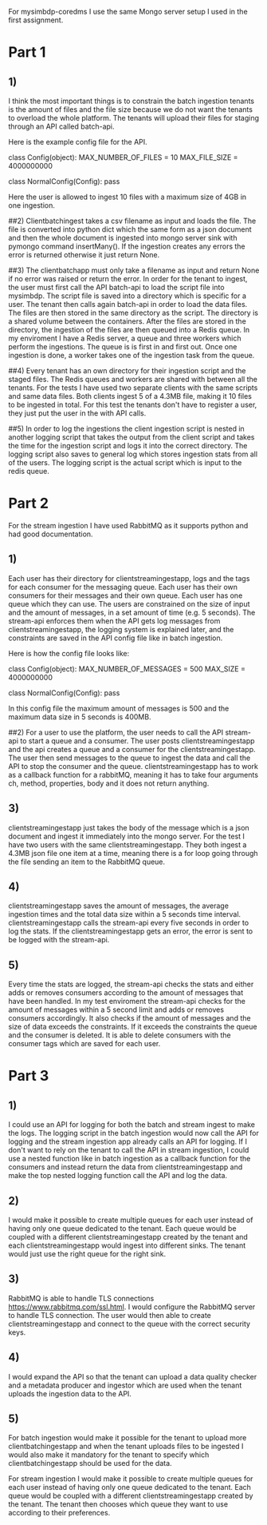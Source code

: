 For mysimbdp-coredms I use the same Mongo server setup I used in the first assignment.

# Part 1

## 1)
I think the most important things is to constrain the batch ingestion tenants is the amount of files and the file size because we do not want the tenants to overload the whole platform. The tenants will upload their files for staging through an API called batch-api.

Here is the example config file for the API.

class Config(object):
    MAX_NUMBER_OF_FILES = 10
    MAX_FILE_SIZE = 4000000000

class NormalConfig(Config):
    pass
    
Here the user is allowed to ingest 10 files with a maximum size of 4GB in one ingestion. 

##2)
Clientbatchingest takes a csv filename as input and loads the file. The file is converted into python dict which the same form as a json document and then the whole document is ingested into mongo server sink with pymongo command insertMany(). If the ingestion creates any errors the error is returned otherwise it just return None.

##3)
The clientbatchapp must only take a filename as input and return None if no error was raised or return the error. In order for the tenant to ingest, the user must first call the API batch-api to load the script file into mysimbdp. The script file is saved into a directory which is specific for a user. The tenant then calls again batch-api in order to load the data files. The files are then stored in the same directory as the script. The directory is a shared volume between the containers. After the files are stored in the directory, the ingestion of the files are then queued into a Redis queue. In my enviroment I have a Redis server, a queue and three workers which perform the ingestions. The queue is is first in and first out. Once one ingestion is done, a worker takes one of the ingestion task from the queue. 

##4)
Every tenant has an own directory for their ingestion script and the staged files. The Redis queues and workers are shared with between all the tenants. For the tests I have used two separate clients with the same scripts and same data files. Both clients ingest 5 of a 4.3MB file, making it 10 files to be ingested in total. For this test the tenants don't have to register a user, they just put the user in the with API calls. 

##5)
In order to log the ingestions the client ingestion script is nested in another logging script that takes the output from the client script and takes the time for the ingestion script and logs it into the correct directory. The logging script also saves to general log which stores ingestion stats from all of the users. The logging script is the actual script which is input to the redis queue. 

# Part 2

For the stream ingestion I have used RabbitMQ as it supports python and had good documentation. 

## 1)
Each user has their directory for clientstreamingestapp, logs and the tags for each consumer for the messaging queue. Each user has their own consumers for their messages and their own queue. Each user has one queue which they can use. The users are constrained on the size of input and the amount of messages, in a set amount of time (e.g. 5 seconds). The stream-api enforces them when the API gets log messages from clientstreamingestapp, the logging system is explained later, and the constraints are saved in the API config file like in batch ingestion.

Here is how the config file looks like:

class Config(object):
    MAX_NUMBER_OF_MESSAGES = 500
    MAX_SIZE = 4000000000

class NormalConfig(Config):
    pass
    
In this config file the maximum amount of messages is 500 and the maximum data size in 5 seconds is 400MB. 

##2)
For a user to use the platform, the user needs to call the API stream-api to start a queue and a consumer. The user posts clientstreamingestapp and the api creates a queue and a consumer for the clientstreamingestapp. The user then send messages to the queue to ingest the data and call the API to stop the consumer and the queue. clientstreamingestapp has to work as a callback function for a rabbitMQ, meaning it has to take four arguments ch, method, properties, body and it does not return anything.

## 3)
clientstreamingestapp just takes the body of the message which is a json document and ingest it immediately into the mongo server. For the test I have two users with the same clientstreamingestapp. They both ingest a 4.3MB json file one item at a time, meaning there is a for loop going through the file sending an item to the RabbitMQ queue. 

## 4)
clientstreamingestapp saves the amount of messages, the average ingestion times and the total data size within a 5 seconds time interval. clientstreamingestapp calls the stream-api every five seconds in order to log the stats. If the clientstreamingestapp gets an error, the error is sent to be logged with the stream-api.

## 5)
Every time the stats are logged, the stream-api checks the stats and either adds or removes consumers according to the amount of messages that have been handled. In my test enviroment the stream-api checks for the amount of messages within a 5 second limit and adds or removes consumers accordingly. It also checks if the amount of messages and the size of data exceeds the constraints. If it exceeds the constraints the queue and the consumer is deleted. It is able to delete consumers with the consumer tags which are saved for each user.


# Part 3

## 1)
I could use an API for logging for both the batch and stream ingest to make the logs. The logging script in the batch ingestion would now call the API for logging and the stream ingestion app already calls an API for logging. If I don't want to rely on the tenant to call the API in stream ingestion, I could use a nested function like in batch ingestion as a callback function for the consumers and instead return the data from clientstreamingestapp and make the top nested logging function call the API and log the data.

## 2)
I would make it possible to create multiple queues for each user instead of having only one queue dedicated to the tenant. Each queue would be coupled with a different clientstreamingestapp created by the tenant and each clientstreamingestapp would ingest into different sinks. The tenant would just use the right queue for the right sink. 

## 3)
RabbitMQ is able to handle TLS connections https://www.rabbitmq.com/ssl.html. I would configure the RabbitMQ server to handle TLS connection. The user would then able to create clientstreamingestapp and connect to the queue with the correct security keys.

## 4)
I would expand the API so that the tenant can upload a data quality checker and a metadata producer and ingestor which are used when the tenant uploads the ingestion data to the API. 

## 5)
For batch ingestion would make it possible for the tenant to upload more clientbatchingestapp and when the tenant uploads files to be ingested I would also make it mandatory for the tenant to specify which clientbatchingestapp should be used for the data.

For stream ingestion I would make it possible to create multiple queues for each user instead of having only one queue dedicated to the tenant. Each queue would be coupled with a different clientstreamingestapp created by the tenant. The tenant then chooses which queue they want to use according to their preferences. 

